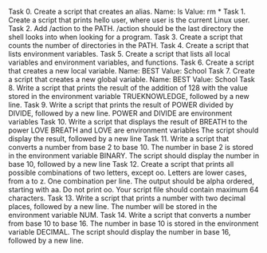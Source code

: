Task 0. Create a script that creates an alias. Name: ls Value: rm *
Task 1. Create a script that prints hello user, where user is the current Linux user.
Task 2. Add /action to the PATH. /action should be the last directory the shell looks into when looking for a program.
Task 3. Create a script that counts the number of directories in the PATH.
Task 4. Create a script that lists environment variables.
Task 5. Create a script that lists all local variables and environment variables, and functions.
Task 6. Create a script that creates a new local variable. Name: BEST Value: School
Task 7. Create a script that creates a new global variable. Name: BEST Value: School
Task 8. Write a script that prints the result of the addition of 128 with the value stored in the environment variable TRUEKNOWLEDGE, followed by a new line.
Task 9. Write a script that prints the result of POWER divided by DIVIDE, followed by a new line.
POWER and DIVIDE are environment variables
Task 10. Write a script that displays the result of BREATH to the power LOVE BREATH and LOVE are environment variables The script should display the result, followed by a new line
Task 11. Write a script that converts a number from base 2 to base 10. The number in base 2 is stored in the environment variable BINARY. The script should display the number in base 10, followed by a new line
Task 12. Create a script that prints all possible combinations of two letters, except oo. Letters are lower cases, from a to z. One combination per line. The output should be alpha ordered, starting with aa. Do not print oo. Your script file should contain maximum 64 characters. 
Task 13. Write a script that prints a number with two decimal places, followed by a new line. The number will be stored in the environment variable NUM.
Task 14. Write a script that converts a number from base 10 to base 16. The number in base 10 is stored in the environment variable DECIMAL. The script should display the number in base 16, followed by a new line. 
